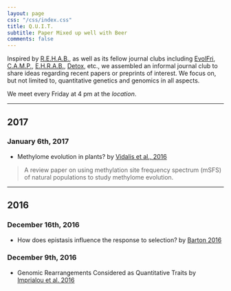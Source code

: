 ```yaml
---
layout: page
css: "/css/index.css"
title: Q.U.I.T.
subtitle: Paper Mixed up well with Beer
comments: false
---
```


Inspired by [R.E.H.A.B.](http://www.rilab.org/rehab.html), as well as its fellow journal clubs including [EvolFri](http://evolfri.blogspot.com/), [C.A.M.P.](http://www.public.iastate.edu/~mhufford/HuffordLab/camp/camp.html), [E.H.R.A.B.](http://hagenetics.org/?cat=6), [Detox](http://beissingerlab.org/Detox/), etc., we assembled an informal journal club to share ideas regarding recent papers or preprints of interest. We focus on, but not limited to, quantitative genetics and genomics in all aspects.

We meet every Friday at 4 pm at the *location*.   

-----------------------------

## 2017

### January 6th, 2017
- Methylome evolution in plants? by [Vidalis et al., 2016](https://genomebiology.biomedcentral.com/articles/10.1186/s13059-016-1127-5)  

> A review paper on using methylation site frequency spectrum (mSFS) of natural populations to study methylome evolution.

-----------------------------

## 2016

### December 16th, 2016
- How does epistasis influence the response to selection? by [Barton 2016](http://www.nature.com/hdy/journal/v118/n1/full/hdy2016109a.html)

### December 9th, 2016
- Genomic Rearrangements Considered as Quantitative Traits by [Imprialou et al. 2016](http://biorxiv.org/content/early/2016/11/12/087387)
